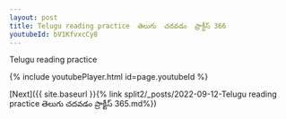 ```yaml
---
layout: post
title: Telugu reading practice  తెలుగు  చదవడం  ప్రాక్టీస్ 366
youtubeId: bV1KfvxcCy8
---
```

 
 
Telugu reading practice
 
 
 
 
 


{% include youtubePlayer.html id=page.youtubeId %}
 
[Next]({{ site.baseurl }}{% link  split2/_posts/2022-09-12-Telugu reading practice  తెలుగు  చదవడం  ప్రాక్టీస్ 365.md%})
 

